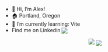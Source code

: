 - 👋 Hi, I’m Alex!
- 🏠 Portland, Oregon
- 🌱 I’m currently learning: Vite
- Find me on Linkedin   <a href="https://www.linkedin.com/in/ajohns12/"><img align="center" src="https://img.shields.io/badge/LinkedIn-6fd2f9?style=for-the-badge&logo=linkedin&logoColor=282a36"></a>
<p align="center">
  
<img src="https://www.codewars.com/users/alexiusvdt/badges/large"/>
<!-- <a href="https://github.com/anuraghazra/github-readme-stats">
  <img align="center" src="https://github-readme-stats.vercel.app/api?username=alexiusvdt&show_icons=true&theme=synthwave&hide=issues&hide_border=true&count_private=true" />
</a> -->
<a href="https://github.com/anuraghazra/github-readme-stats">
  <img align="center" src="https://github-readme-stats.vercel.app/api/top-langs/?username=alexiusvdt&layout=compact&theme=synthwave&hide_border=true" />
</a></p>

<!---
alexiusvdt/alexiusvdt is a ✨ special ✨ repository because its `README.md` (this file) appears on your GitHub profile.
You can click the Preview link to take a look at your changes.
--->
